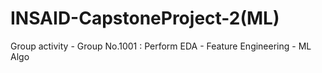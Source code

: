 # INSAID-CapstoneProject-2(ML)
Group activity - Group No.1001 : Perform EDA - Feature Engineering - ML Algo
